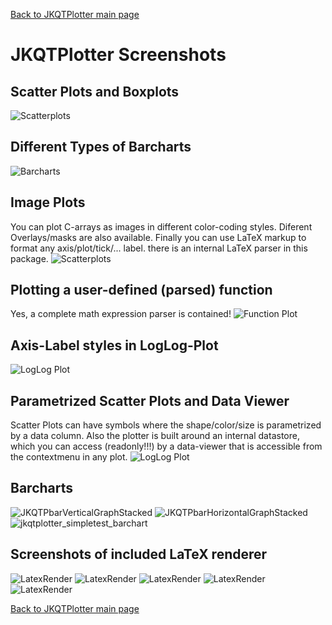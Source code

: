 [Back to JKQTPlotter main page](https://github.com/jkriege2/JKQtPlotter/)

# JKQTPlotter Screenshots
## Scatter Plots and Boxplots
![Scatterplots](https://raw.githubusercontent.com/jkriege2/JKQtPlotter/master/screenshots/screen_scatter.png)

## Different Types of Barcharts
![Barcharts](https://raw.githubusercontent.com/jkriege2/JKQtPlotter/master/screenshots/screen_barcharts.png)

## Image Plots
You can plot C-arrays as images in different color-coding styles. Diferent Overlays/masks are also available. Finally you can use LaTeX markup to format any axis/plot/tick/... label. there is an internal LaTeX parser in this package.
![Scatterplots](https://raw.githubusercontent.com/jkriege2/JKQtPlotter/master/screenshots/screen_images_latex.png)


## Plotting a user-defined (parsed) function
Yes, a complete math expression parser is contained!
![Function Plot](https://raw.githubusercontent.com/jkriege2/JKQtPlotter/master/screenshots/screen_functionplot.png)

## Axis-Label styles in LogLog-Plot
![LogLog Plot](https://raw.githubusercontent.com/jkriege2/JKQtPlotter/master/screenshots/screen_loglog.png)


## Parametrized Scatter Plots and Data Viewer
Scatter Plots can have symbols where the shape/color/size is parametrized by a data column. Also the plotter is built around an internal datastore, which you can access (readonly!!!) by a data-viewer that is accessible from the contextmenu in any plot.
![LogLog Plot](https://raw.githubusercontent.com/jkriege2/JKQtPlotter/master/screenshots/screen_parmetrizedplots_datatable.png)

## Barcharts
![JKQTPbarVerticalGraphStacked](https://raw.githubusercontent.com/jkriege2/JKQtPlotter/master/doc/images/JKQTPbarVerticalGraphStacked.png)
![JKQTPbarHorizontalGraphStacked](https://raw.githubusercontent.com/jkriege2/JKQtPlotter/master/doc/images/JKQTPbarHorizontalGraphStacked.png)
![jkqtplotter_simpletest_barchart](https://raw.githubusercontent.com/jkriege2/JKQtPlotter/master/screenshots/jkqtplotter_simpletest_barchart.png)

## Screenshots of included LaTeX renderer
![LatexRender](https://raw.githubusercontent.com/jkriege2/JKQtPlotter/master/screenshots/mscreen_schroedinger.png)
![LatexRender](https://raw.githubusercontent.com/jkriege2/JKQtPlotter/master/screenshots/mscreen_rottaion.png)
![LatexRender](https://raw.githubusercontent.com/jkriege2/JKQtPlotter/master/screenshots/mscreen_maxwell.png)
![LatexRender](https://raw.githubusercontent.com/jkriege2/JKQtPlotter/master/screenshots/mscreen_cauchy.png)
![LatexRender](https://raw.githubusercontent.com/jkriege2/JKQtPlotter/master/screenshots/mscreen_sd.png)



[Back to JKQTPlotter main page](https://github.com/jkriege2/JKQtPlotter/)